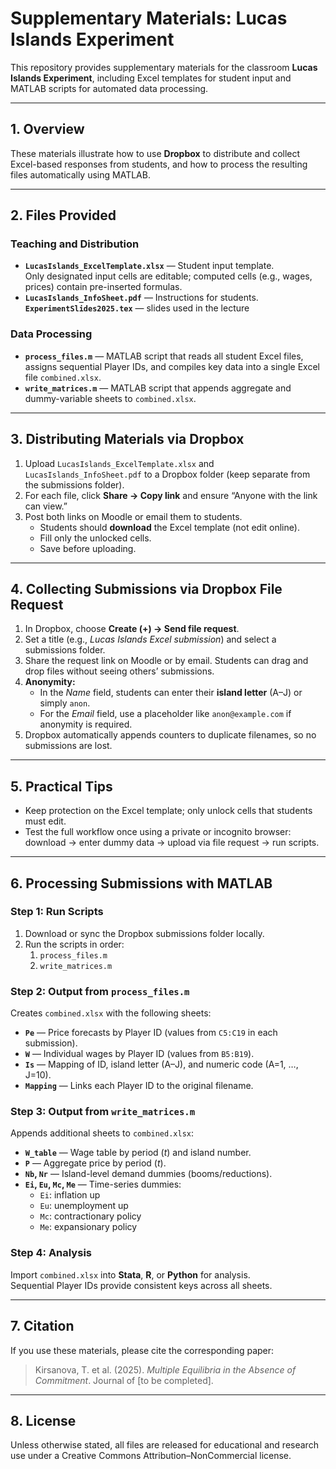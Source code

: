 # Supplementary Materials: Lucas Islands Experiment

This repository provides supplementary materials for the classroom **Lucas Islands Experiment**, including Excel templates for student input and MATLAB scripts for automated data processing.

---

## 1. Overview

These materials illustrate how to use **Dropbox** to distribute and collect Excel-based responses from students, and how to process the resulting files automatically using MATLAB.

---

## 2. Files Provided

### Teaching and Distribution
- **`LucasIslands_ExcelTemplate.xlsx`** — Student input template.  
  Only designated input cells are editable; computed cells (e.g., wages, prices) contain pre-inserted formulas.
- **`LucasIslands_InfoSheet.pdf`** — Instructions for students.
  **`ExperimentSlides2025.tex`** — slides used in the lecture

### Data Processing
- **`process_files.m`** — MATLAB script that reads all student Excel files, assigns sequential Player IDs, and compiles key data into a single Excel file `combined.xlsx`.
- **`write_matrices.m`** — MATLAB script that appends aggregate and dummy-variable sheets to `combined.xlsx`.

---

## 3. Distributing Materials via Dropbox

1. Upload `LucasIslands_ExcelTemplate.xlsx` and `LucasIslands_InfoSheet.pdf` to a Dropbox folder (keep separate from the submissions folder).  
2. For each file, click **Share → Copy link** and ensure “Anyone with the link can view.”  
3. Post both links on Moodle or email them to students.  
   - Students should **download** the Excel template (not edit online).  
   - Fill only the unlocked cells.  
   - Save before uploading.

---

## 4. Collecting Submissions via Dropbox File Request

1. In Dropbox, choose **Create (+) → Send file request**.  
2. Set a title (e.g., *Lucas Islands Excel submission*) and select a submissions folder.  
3. Share the request link on Moodle or by email. Students can drag and drop files without seeing others’ submissions.  
4. **Anonymity:**  
   - In the *Name* field, students can enter their **island letter** (A–J) or simply `anon`.  
   - For the *Email* field, use a placeholder like `anon@example.com` if anonymity is required.  
5. Dropbox automatically appends counters to duplicate filenames, so no submissions are lost.

---

## 5. Practical Tips

- Keep protection on the Excel template; only unlock cells that students must edit.  
- Test the full workflow once using a private or incognito browser:  
  download → enter dummy data → upload via file request → run scripts.

---

## 6. Processing Submissions with MATLAB

### Step 1: Run Scripts
1. Download or sync the Dropbox submissions folder locally.  
2. Run the scripts in order:
   1. `process_files.m`
   2. `write_matrices.m`

### Step 2: Output from `process_files.m`
Creates `combined.xlsx` with the following sheets:
- **`Pe`** — Price forecasts by Player ID (values from `C5:C19` in each submission).  
- **`W`** — Individual wages by Player ID (values from `B5:B19`).  
- **`Is`** — Mapping of ID, island letter (A–J), and numeric code (A=1, …, J=10).  
- **`Mapping`** — Links each Player ID to the original filename.

### Step 3: Output from `write_matrices.m`
Appends additional sheets to `combined.xlsx`:
- **`W_table`** — Wage table by period (*t*) and island number.  
- **`P`** — Aggregate price by period (*t*).  
- **`Nb`, `Nr`** — Island-level demand dummies (booms/reductions).  
- **`Ei`, `Eu`, `Mc`, `Me`** — Time-series dummies:
  - `Ei`: inflation up  
  - `Eu`: unemployment up  
  - `Mc`: contractionary policy  
  - `Me`: expansionary policy

### Step 4: Analysis
Import `combined.xlsx` into **Stata**, **R**, or **Python** for analysis.  
Sequential Player IDs provide consistent keys across all sheets.

---

## 7. Citation

If you use these materials, please cite the corresponding paper:

> Kirsanova, T. et al. (2025). *Multiple Equilibria in the Absence of Commitment*. Journal of [to be completed].

---

## 8. License

Unless otherwise stated, all files are released for educational and research use under a Creative Commons Attribution–NonCommercial license.
